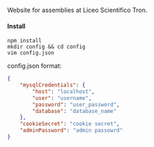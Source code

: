 Website for assemblies at Liceo Scientifico Tron.
#### Install
```
npm install
mkdir config && cd config
vim config.json
```
config.json format:
```json
{
    "mysqlCredentials": {
        "host": "localhost",
        "user": "username",
        "password": "user_password",
        "database": "database_name"
    },
    "cookieSecret": "cookie secret",
    "adminPassword": "admin passowrd"
}
```
